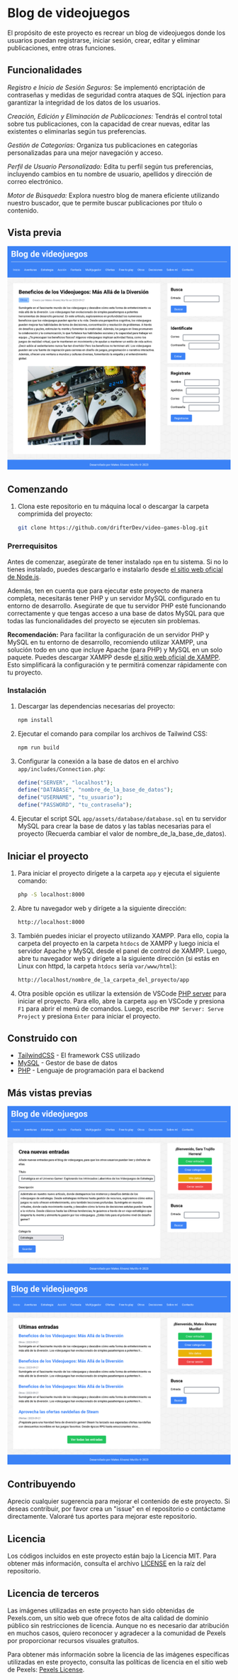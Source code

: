 # Blog de videojuegos

El propósito de este proyecto es recrear un blog de videojuegos donde los usuarios puedan registrarse, iniciar sesión, crear, editar y eliminar publicaciones, entre otras funciones.

## Funcionalidades

_Registro e Inicio de Sesión Seguros:_ Se implementó encriptación de contraseñas y medidas de seguridad contra ataques de SQL injection para garantizar la integridad de los datos de los usuarios.

_Creación, Edición y Eliminación de Publicaciones:_ Tendrás el control total sobre tus publicaciones, con la capacidad de crear nuevas, editar las existentes o eliminarlas según tus preferencias.

_Gestión de Categorías:_ Organiza tus publicaciones en categorías personalizadas para una mejor navegación y acceso.

_Perfil de Usuario Personalizado:_ Edita tu perfil según tus preferencias, incluyendo cambios en tu nombre de usuario, apellidos y dirección de correo electrónico.

_Motor de Búsqueda:_ Explora nuestro blog de manera eficiente utilizando nuestro buscador, que te permite buscar publicaciones por título o contenido.

## Vista previa

![Vista previa 1](./app/assets/img/preview.png)

## Comenzando

1. Clona este repositorio en tu máquina local o descargar la carpeta comprimida del proyecto:

   ```bash
   git clone https://github.com/drifterDev/video-games-blog.git
   ```

### Prerrequisitos

Antes de comenzar, asegúrate de tener instalado `npm` en tu sistema. Si no lo tienes instalado, puedes descargarlo e instalarlo desde [el sitio web oficial de Node.js](https://nodejs.org/).

Además, ten en cuenta que para ejecutar este proyecto de manera completa, necesitarás tener PHP y un servidor MySQL configurado en tu entorno de desarrollo. Asegúrate de que tu servidor PHP esté funcionando correctamente y que tengas acceso a una base de datos MySQL para que todas las funcionalidades del proyecto se ejecuten sin problemas.

**Recomendación:** Para facilitar la configuración de un servidor PHP y MySQL en tu entorno de desarrollo, recomiendo utilizar XAMPP, una solución todo en uno que incluye Apache (para PHP) y MySQL en un solo paquete. Puedes descargar XAMPP desde [el sitio web oficial de XAMPP](https://www.apachefriends.org/index.html). Esto simplificará la configuración y te permitirá comenzar rápidamente con tu proyecto.

### Instalación

1. Descargar las dependencias necesarias del proyecto:

   ```bash
   npm install
   ```

2. Ejecutar el comando para compilar los archivos de Tailwind CSS:

   ```bash
   npm run build
   ```

3. Configurar la conexión a la base de datos en el archivo `app/includes/Connection.php`:

   ```php
   define("SERVER", "localhost");
   define("DATABASE", "nombre_de_la_base_de_datos");
   define("USERNAME", "tu_usuario");
   define("PASSWORD", "tu_contraseña");
   ```

4. Ejecutar el script SQL `app/assets/database/database.sql` en tu servidor MySQL para crear la base de datos y las tablas necesarias para el proyecto (Recuerda cambiar el valor de nombre_de_la_base_de_datos).

## Iniciar el proyecto

1. Para iniciar el proyecto dirígete a la carpeta `app` y ejecuta el siguiente comando:

   ```bash
   php -S localhost:8000
   ```

2. Abre tu navegador web y dirígete a la siguiente dirección:

   ```bash
   http://localhost:8000
   ```

3. También puedes iniciar el proyecto utilizando XAMPP. Para ello, copia la carpeta del proyecto en la carpeta `htdocs` de XAMPP y luego inicia el servidor Apache y MySQL desde el panel de control de XAMPP. Luego, abre tu navegador web y dirígete a la siguiente dirección (si estás en Linux con httpd, la carpeta `htdocs` sería `var/www/html`):

   ```bash
   http://localhost/nombre_de_la_carpeta_del_proyecto/app
   ```

4. Otra posible opción es utilizar la extensión de VSCode [PHP server](https://marketplace.visualstudio.com/items?itemName=brapifra.phpserver) para iniciar el proyecto. Para ello, abre la carpeta `app` en VSCode y presiona `F1` para abrir el menú de comandos. Luego, escribe `PHP Server: Serve Project` y presiona `Enter` para iniciar el proyecto.

## Construido con

- [TailwindCSS](https://tailwindcss.com/) - El framework CSS utilizado
- [MySQL](https://www.mysql.com/) - Gestor de base de datos
- [PHP](https://www.php.net/) - Lenguaje de programación para el backend

## Más vistas previas

![Vista previa 2](./app/assets/img/preview2.png)

![Vista previa 3](./app/assets/img/preview3.png)

## Contribuyendo

Aprecio cualquier sugerencia para mejorar el contenido de este proyecto. Si deseas contribuir, por favor crea un "issue" en el repositorio o contáctame directamente. Valoraré tus aportes para mejorar este repositorio.

## Licencia

Los códigos incluidos en este proyecto están bajo la Licencia MIT. Para obtener más información, consulta el archivo [LICENSE](LICENSE) en la raíz del repositorio.

## Licencia de terceros

Las imágenes utilizadas en este proyecto han sido obtenidas de Pexels.com, un sitio web que ofrece fotos de alta calidad de dominio público sin restricciones de licencia. Aunque no es necesario dar atribución en muchos casos, quiero reconocer y agradecer a la comunidad de Pexels por proporcionar recursos visuales gratuitos.

Para obtener más información sobre la licencia de las imágenes específicas utilizadas en este proyecto, consulta las políticas de licencia en el sitio web de Pexels: [Pexels License](https://www.pexels.com/license/).
